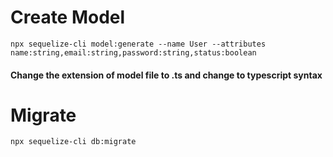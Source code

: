 # Create Model

```nodejs
npx sequelize-cli model:generate --name User --attributes name:string,email:string,password:string,status:boolean
```

#### Change the extension of model file to .ts and change to typescript syntax

# Migrate

```nodejs
npx sequelize-cli db:migrate
```